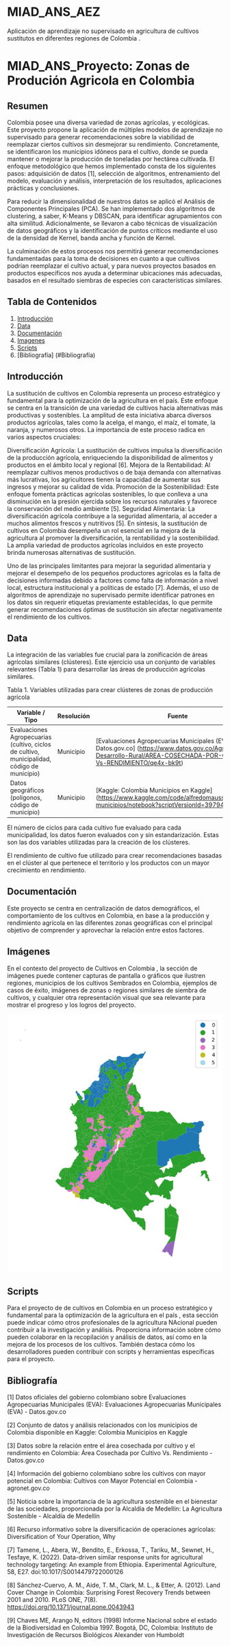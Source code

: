 # MIAD_ANS_AEZ
Aplicación de aprendizaje no supervisado en agricultura de cultivos sustitutos en diferentes regiones de Colombia .

# MIAD_ANS_Proyecto: Zonas de Produción Agricola en Colombia

## Resumen

Colombia posee una diversa variedad de zonas agrícolas, y ecológicas. Este proyecto propone la aplicación de múltiples modelos de aprendizaje no supervisado para generar recomendaciones sobre la viabilidad de reemplazar ciertos cultivos sin desmejorar su rendimiento. Concretamente, se identificaron los municipios idóneos para el cultivo, donde se pueda mantener o mejorar la producción de toneladas por hectárea cultivada. El enfoque metodológico que hemos implementado consta de los siguientes pasos: adquisición de datos [1], selección de algoritmos, entrenamiento del modelo, evaluación y análisis, interpretación de los resultados, aplicaciones prácticas y conclusiones. 

Para reducir la dimensionalidad de nuestros datos se aplicó el Análisis de Componentes Principales (PCA). Se han implementado dos algoritmos de clustering, a saber, K-Means y DBSCAN, para identificar agrupamientos con alta similitud. Adicionalmente, se llevaron a cabo técnicas de visualización de datos geográficos y la identificación de puntos críticos mediante el uso de la densidad de Kernel, banda ancha y función de Kernel. 

La culminación de estos procesos nos permitirá generar recomendaciones fundamentadas para la toma de decisiones en cuanto a que cultivos podrían reemplazar el cultivo actual, y para nuevos proyectos basados en productos específicos nos ayuda a determinar ubicaciones más adecuadas, basados en el resultado siembras de especies con características similares. 


## Tabla de Contenidos

1. [Introducción](#Introducción)
2. [Data](#data)
3. [Documentación](#Documentación)
4. [Imagenes](#Imagenes)
5. [Scripts](#Scripts)
6. [Bibliografía] (#Bibliografía)

## Introducción

La sustitución de cultivos en Colombia representa un proceso estratégico y fundamental para la optimización de la agricultura en el país. Este enfoque se centra en la transición de una variedad de cultivos hacia alternativas más productivas y sostenibles. La amplitud de esta iniciativa abarca diversos productos agrícolas, tales como la acelga, el mango, el maíz, el tomate, la naranja, y numerosos otros. La importancia de este proceso radica en varios aspectos cruciales: 

Diversificación Agrícola: La sustitución de cultivos impulsa la diversificación de la producción agrícola, enriqueciendo la disponibilidad de alimentos y productos en el ámbito local y regional [6]. Mejora de la Rentabilidad: Al reemplazar cultivos menos productivos o de baja demanda con alternativas más lucrativas, los agricultores tienen la capacidad de aumentar sus ingresos y mejorar su calidad de vida. Promoción de la Sostenibilidad: Este enfoque fomenta prácticas agrícolas sostenibles, lo que conlleva a una disminución en la presión ejercida sobre los recursos naturales y favorece la conservación del medio ambiente [5]. Seguridad Alimentaria: La diversificación agrícola contribuye a la seguridad alimentaria, al acceder a muchos alimentos frescos y nutritivos [5]. En síntesis, la sustitución de cultivos en Colombia desempeña un rol esencial en la mejora de la agricultura al promover la diversificación, la rentabilidad y la sostenibilidad. La amplia variedad de productos agrícolas incluidos en este proyecto brinda numerosas alternativas de sustitución. 

Uno de las principales limitantes para mejorar la seguridad alimentaria y mejorar el desempeño de los pequeños productores agrícolas es la falta de decisiones informadas debido a factores como falta de información a nivel local, estructura institucional y a políticas de estado [7]. Además, el uso de algoritmos de aprendizaje no supervisado permite identificar patrones en los datos sin requerir etiquetas previamente establecidas, lo que permite generar recomendaciones óptimas de sustitución sin afectar negativamente el rendimiento de los cultivos. 

## Data
La integración de las variables fue crucial para la zonificación de áreas agrícolas similares (clústeres). Este ejercicio usa un conjunto de variables relevantes (Tabla 1) para desarrollar las áreas de producción agrícolas similares. 

Tabla 1. Variables utilizadas para crear clústeres de zonas de producción agrícola 


| Variable / Tipo | Resolución  | Fuente |
| ------------ | ----------- | ----------- |
| Evaluaciones Agropecuarias (cultivo, ciclos de cultivo, municipalidad, código de municipio)   | Municipio    | [Evaluaciones Agropecuarias Municipales (EVA) - Datos.gov.co] (https://www.datos.gov.co/Agricultura-y-Desarrollo-Rural/AREA-COSECHADA-POR-CULTIVO-Vs-RENDIMIENTO/qe4x-bk9t) |
| Datos geográficos (polígonos, código de municipio)     | Municipio    | [Kaggle: Colombia Municipios en Kaggle] (https://www.kaggle.com/code/alfredomaussa/colombia-municipios/notebook?scriptVersionId=39794627)   |
 

El número de ciclos para cada cultivo fue evaluado para cada municipalidad, los datos fueron evaluados con y sin estandarización. Estas son las dos variables utilizadas para la creación de los clústeres. 

El rendimiento de cultivo fue utilizado para crear recomendaciones basadas en el clúster al que pertenece el territorio y los productos con un mayor crecimiento en rendimiento. 


## Documentación

Este proyecto se centra en centralización de datos demográficos, el comportamiento de los cultivos en Colombia, en base a la producción y rendimiento agrícola en las diferentes zonas geográficas con el principal objetivo de comprender y aprovechar la relación entre estos factores.

## Imágenes

En el contexto del proyecto de Cultivos en Colombia , la sección de imágenes puede contener capturas de pantalla o gráficos que ilustren regiones, municipios de los cultivos Sembrados en Colombia, ejemplos de casos de éxito, imágenes de  zonas o regiones similares de siembra de cultivos, y cualquier otra representación visual que sea relevante para mostrar el progreso y los logros del proyecto.

![Resultados](/Imagenes/K_Means_6_PCA.png)


## Scripts

Para el proyecto de de cultivos en Colombia en un proceso estratégico y fundamental para la optimización de la agricultura en el país , esta sección puede indicar cómo otros profesionales de la agricultura NAcional pueden contribuir a la investigación y análisis. Proporciona información sobre cómo pueden colaborar en la recopilación y análisis de datos, así como en la mejora de los procesos de los cultivos. También destaca cómo los desarrolladores pueden contribuir con scripts y herramientas específicas para el proyecto.

## Bibliografía

[1] Datos oficiales del gobierno colombiano sobre Evaluaciones Agropecuarias Municipales (EVA): Evaluaciones Agropecuarias Municipales (EVA) - Datos.gov.co 

[2] Conjunto de datos y análisis relacionados con los municipios de Colombia disponible en Kaggle: Colombia Municipios en Kaggle 

[3] Datos sobre la relación entre el área cosechada por cultivo y el rendimiento en Colombia: Área Cosechada por Cultivo Vs. Rendimiento - Datos.gov.co 

[4] Información del gobierno colombiano sobre los cultivos con mayor potencial en Colombia: Cultivos con Mayor Potencial en Colombia - agronet.gov.co  

[5] Noticia sobre la importancia de la agricultura sostenible en el bienestar de las sociedades, proporcionada por la Alcaldía de Medellín: La Agricultura Sostenible - Alcaldía de Medellín  

[6] Recurso informativo sobre la diversificación de operaciones agrícolas: Diversification of Your Operation, Why  

[7] Tamene, L., Abera, W., Bendito, E., Erkossa, T., Tariku, M., Sewnet, H.,  Tesfaye, K. (2022). Data-driven similar response units for agricultural technology targeting: An example from Ethiopia. Experimental Agriculture, 58, E27. doi:10.1017/S0014479722000126 

[8] Sánchez-Cuervo, A. M., Aide, T. M., Clark, M. L., & Etter, A. (2012). Land Cover Change in Colombia: Surprising Forest Recovery Trends between 2001 and 2010. PLoS ONE, 7(8). https://doi.org/10.1371/journal.pone.0043943 

[9] Chaves ME, Arango N, editors (1998) Informe Nacional sobre el estado de la Biodiversidad en Colombia 1997. Bogotá, DC, Colombia: Instituto de Investigación de Recursos Biológicos Alexander von Humboldt 

 